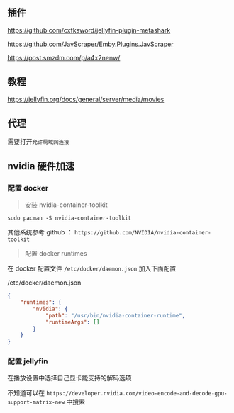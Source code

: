 

## 插件
https://github.com/cxfksword/jellyfin-plugin-metashark

https://github.com/JavScraper/Emby.Plugins.JavScraper

https://post.smzdm.com/p/a4x2nenw/

## 教程

https://jellyfin.org/docs/general/server/media/movies


## 代理

需要打开`允许局域网连接`


## nvidia 硬件加速

### 配置 docker

> 安装 nvidia-container-toolkit

```shell
sudo pacman -S nvidia-container-toolkit
``` 

其他系统参考 github ： `https://github.com/NVIDIA/nvidia-container-toolkit`

> 配置 docker runtimes


在 docker 配置文件 `/etc/docker/daemon.json` 加入下面配置

/etc/docker/daemon.json
```json
{
    "runtimes": {
        "nvidia": {
            "path": "/usr/bin/nvidia-container-runtime",
            "runtimeArgs": []
        }
    }
}
```

### 配置 jellyfin

在播放设置中选择自己显卡能支持的解码选项

不知道可以在 `https://developer.nvidia.com/video-encode-and-decode-gpu-support-matrix-new` 中搜索
